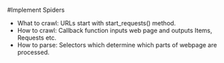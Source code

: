 #Implement Spiders
- What to crawl: URLs start with start_requests() method.
- How to crawl: Callback function inputs web page and outputs Items, Requests etc.
- How to parse: Selectors which determine which parts of webpage are processed.

